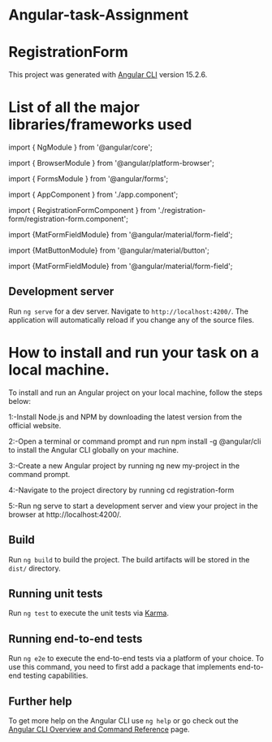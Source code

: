 # Angular-task-Assignment

# RegistrationForm

This project was generated with [Angular CLI](https://github.com/angular/angular-cli) version 15.2.6.

# List of all the major libraries/frameworks used

import { NgModule } from '@angular/core';

import { BrowserModule } from '@angular/platform-browser';

import { FormsModule } from '@angular/forms';

import { AppComponent } from './app.component';

import { RegistrationFormComponent } from './registration-form/registration-form.component';

import {MatFormFieldModule} from '@angular/material/form-field';

import {MatButtonModule} from '@angular/material/button';

import {MatFormFieldModule} from '@angular/material/form-field';


## Development server

Run `ng serve` for a dev server. Navigate to `http://localhost:4200/`. The application will automatically reload if you change any of the source files.

# How to install and run your task on a local machine.
To install and run an Angular project on your local machine, follow the steps below:

1:-Install Node.js and NPM by downloading the latest version from the official website.

2:-Open a terminal or command prompt and run npm install -g @angular/cli to install the Angular CLI globally on your machine.

3:-Create a new Angular project by running ng new my-project in the command prompt.

4:-Navigate to the project directory by running cd registration-form

5:-Run ng serve to start a development server and view your project in the browser at http://localhost:4200/.

## Build

Run `ng build` to build the project. The build artifacts will be stored in the `dist/` directory.

## Running unit tests

Run `ng test` to execute the unit tests via [Karma](https://karma-runner.github.io).

## Running end-to-end tests

Run `ng e2e` to execute the end-to-end tests via a platform of your choice. To use this command, you need to first add a package that implements end-to-end testing capabilities.

## Further help

To get more help on the Angular CLI use `ng help` or go check out the [Angular CLI Overview and Command Reference](https://angular.io/cli) page.
